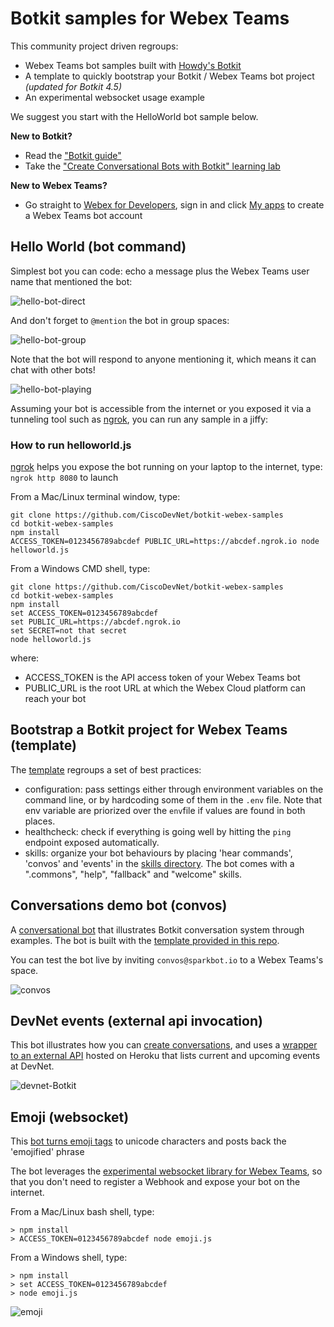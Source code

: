 # Botkit samples for Webex Teams

This community project driven regroups:

- Webex Teams bot samples built with [Howdy's Botkit](https://github.com/howdyai/botkit) 
- A template to quickly bootstrap your Botkit / Webex Teams bot project _(updated for Botkit 4.5)_
- An experimental websocket usage example

We suggest you start with the HelloWorld bot sample below.

**New to Botkit?**

- Read the ["Botkit guide"](https://botkit.ai/docs/v4/platforms/webex.html)
- Take the ["Create Conversational Bots with Botkit" learning lab](https://learninglabs.cisco.com/tracks/collab-cloud/spark-apps/collab-spark-botkit/step/1)

**New to Webex Teams?**

- Go straight to [Webex for Developers](https://developer.webex.com), sign in and click [My apps](https://developer.webex.com/my-apps) to create a Webex Teams bot account

## Hello World (bot command)

Simplest bot you can code: echo a message plus the Webex Teams user name that mentioned the bot:

![hello-bot-direct](docs/img/hello-bot-direct.png)

And don't forget to `@mention` the bot in group spaces:

![hello-bot-group](docs/img/hello-bot-group.png)

Note that the bot will respond to anyone mentioning it, which means it can chat with other bots!

![hello-bot-playing](docs/img/hello-bot-playing.png)

Assuming your bot is accessible from the internet or you exposed it via a tunneling tool such as [ngrok](https://ngrok.com), you can run any sample in a jiffy:

### How to run helloworld.js

[ngrok](http://ngrok.com) helps you expose the bot running on your laptop to the internet, type: `ngrok http 8080` to launch

From a Mac/Linux terminal window, type:

```shell
git clone https://github.com/CiscoDevNet/botkit-webex-samples
cd botkit-webex-samples
npm install
ACCESS_TOKEN=0123456789abcdef PUBLIC_URL=https://abcdef.ngrok.io node helloworld.js
```

From a Windows CMD shell, type:

```shell
git clone https://github.com/CiscoDevNet/botkit-webex-samples
cd botkit-webex-samples
npm install
set ACCESS_TOKEN=0123456789abcdef
set PUBLIC_URL=https://abcdef.ngrok.io
set SECRET=not that secret
node helloworld.js
```

where:

- ACCESS_TOKEN is the API access token of your Webex Teams bot
- PUBLIC_URL is the root URL at which the Webex Cloud platform can reach your bot

## Bootstrap a Botkit project for Webex Teams (template)

The [template](template/) regroups a set of best practices:
- configuration: pass settings either through environment variables on the command line, or by hardcoding some of them in the `.env` file. Note that env variable are priorized over the `env`file if values are found in both places.
- healthcheck: check if everything is going well by hitting the `ping` endpoint exposed automatically. 
- skills: organize your bot behaviours by placing 'hear commands', 'convos' and 'events' in the [skills directory](template/skills/). The bot comes with a ".commons", "help", "fallback" and "welcome" skills.

## Conversations demo bot (convos)

A [conversational bot](convos/) that illustrates Botkit conversation system through examples. The bot is built with the [template provided in this repo](template/).

You can test the bot live by inviting `convos@sparkbot.io` to a Webex Teams's space.

![convos](docs/img/convos.png)

## DevNet events (external api invocation)

This bot illustrates how you can [create conversations](externalapi/bot.js#L117),
and uses a [wrapper to an external API](externalapi/events.js) hosted on Heroku that lists current and upcoming events at DevNet.

![devnet-Botkit](docs/img/devnet-botkit-convo.png)

## Emoji (websocket)

This [bot turns emoji tags](emoji.js#58) to unicode characters and posts back the 'emojified' phrase

The bot leverages the [experimental websocket library for Webex Teams](https://github.com/marchfederico/ciscospark-websocket-events),
so that you don't need to register a Webhook and expose your bot on the internet.

From a Mac/Linux bash shell, type:

```shell
> npm install
> ACCESS_TOKEN=0123456789abcdef node emoji.js
```

From a Windows shell, type:

```shell
> npm install
> set ACCESS_TOKEN=0123456789abcdef
> node emoji.js
```

![emoji](docs/img/emoji-websocket.png)
